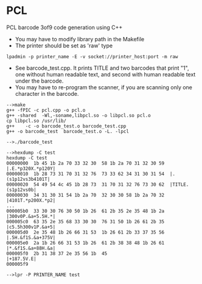 # PCL
PCL barcode 3of9 code generation using C++


* You may have to modify library path in the Makefile
* The printer should be set as 'raw' type

```
lpadmin -p printer_name -E -v socket://printer_host:port -m raw
```

* See barcode_test.cpp. It prints TITLE and two barcodes that print "1", one without human readable text, and second with human readable text under the barcode.
* You may have to re-program the scanner, if you are scanning only one character in the barcode.

```
-->make
g++ -fPIC -c pcl.cpp -o pcl.o 
g++ -shared  -Wl,-soname,libpcl.so -o libpcl.so pcl.o 
cp libpcl.so /usr/lib/
g++    -c -o barcode_test.o barcode_test.cpp
g++ -o barcode_test  barcode_test.o -L. -lpcl 

-->./barcode_test

-->hexdump -C test
hexdump -C test
00000000  1b 45 1b 2a 70 33 32 30  58 1b 2a 70 31 32 30 59  |.E.*p320X.*p120Y|
00000010  1b 28 73 31 70 31 32 76  73 33 62 34 31 30 31 54  |.(s1p12vs3b4101T|
00000020  54 49 54 4c 45 1b 28 73  31 70 31 32 76 73 30 62  |TITLE.(s1p12vs0b|
00000030  34 31 30 31 54 1b 2a 70  32 30 30 58 1b 2a 70 32  |4101T.*p200X.*p2|
...
000005b0  33 30 30 76 30 50 1b 26  61 2b 35 2e 35 48 1b 2a  |300v0P.&a+5.5H.*|
000005c0  63 35 2e 35 68 33 30 30  76 31 50 1b 26 61 2b 35  |c5.5h300v1P.&a+5|
000005d0  2e 35 48 1b 26 66 31 53  1b 26 61 2b 33 37 35 56  |.5H.&f1S.&a+375V|
000005e0  2a 1b 26 66 31 53 1b 26  61 2b 38 38 48 1b 26 61  |*.&f1S.&a+88H.&a|
000005f0  2b 31 38 37 2e 35 56 1b  45                       |+187.5V.E|
000005f9

-->lpr -P PRINTER_NAME test
```
